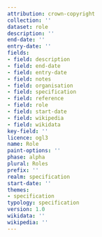 ```yaml
---
attribution: crown-copyright
collection: ''
dataset: role
description: ''
end-date: ''
entry-date: ''
fields:
- field: description
- field: end-date
- field: entry-date
- field: notes
- field: organisation
- field: specification
- field: reference
- field: role
- field: start-date
- field: wikipedia
- field: wikidata
key-field: ''
licence: ogl3
name: Role
paint-options: ''
phase: alpha
plural: Roles
prefix: ''
realm: specification
start-date: ''
themes:
- specification
typology: specification
version: 1.0
wikidata: ''
wikipedia: ''
---
```

